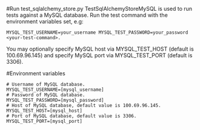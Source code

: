 #Run test_sqlalchemy_store.py
TestSqlAlchemyStoreMySQL is used to run tests against a MySQL database. Run the test command with the environment variables set, 
e.g:
```shell
MYSQL_TEST_USERNAME=your_username MYSQL_TEST_PASSWORD=your_password <your-test-command>.
```

You may optionally specify MySQL host via MYSQL_TEST_HOST (default is 100.69.96.145) and specify MySQL port via MYSQL_TEST_PORT (default is 3306).

#Environment variables
```text
# Username of MySQL database.
MYSQL_TEST_USERNAME=[mysql_username]
# Password of MySQL database.
MYSQL_TEST_PASSWORD=[mysql_password]
# Host of MySQL database, default value is 100.69.96.145.
MYSQL_TEST_HOST=[mysql_host]
# Port of MySQL database, default value is 3306.
MYSQL_TEST_PORT=[mysql_port]
```